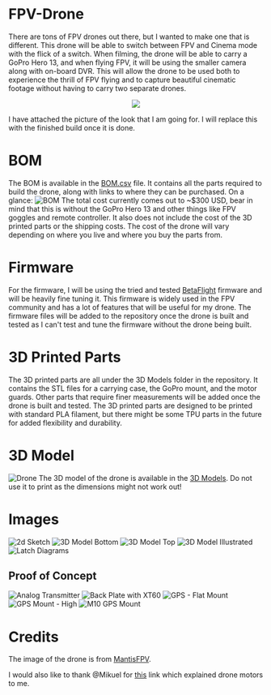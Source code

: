 # FPV-Drone
There are tons of FPV drones out there, but I wanted to make one that is different. This drone will be able to switch between FPV and Cinema mode with the flick of a switch. When filming, the drone will be able to carry a GoPro Hero 13, and when flying FPV, it will be using the smaller camera along with on-board DVR. This will allow the drone to be used both to experience the thrill of FPV flying and to capture beautiful cinematic footage without having to carry two separate drones.
<p align="center">
  <img src="img/drone.png" />
</p>
I have attached the picture of the look that I am going for. I will replace this with the finished build once it is done.

# BOM
The BOM is available in the [BOM.csv](BOM.csv) file. It contains all the parts required to build the drone, along with links to where they can be purchased. On a glance:
![BOM](img/BOM.png)
The total cost currently comes out to ~$300 USD, bear in mind that this is without the GoPro Hero 13 and other things like FPV goggles and remote controller. It also does not include the cost of the 3D printed parts or the shipping costs. The cost of the drone will vary depending on where you live and where you buy the parts from.

# Firmware
For the firmware, I will be using the tried and tested [BetaFlight](https://betaflight.com/) firmware and will be heavily fine tuning it. This firmware is widely used in the FPV community and has a lot of features that will be useful for my drone. The firmware files will be added to the repository once the drone is built and tested as I can't test and tune the firmware without the drone being built.

# 3D Printed Parts
The 3D printed parts are all under the 3D Models folder in the repository. It contains the STL files for a carrying case, the GoPro mount, and the motor guards. Other parts that require finer measurements will be added once the drone is built and tested. The 3D printed parts are designed to be printed with standard PLA filament, but there might be some TPU parts in the future for added flexibility and durability.

# 3D Model
![Drone](img/POC/Drone.png)
The 3D model of the drone is available in the [3D Models](/3D%20Models/Proof%20of%20Concept/). Do not use it to print as the dimensions might not work out!

# Images
![2d Sketch](img/2d_sketch.png)
![3D Model Bottom](img/3d_model_bottom.png)
![3D Model Top](img/3d_model_top.png)
![3D Model Illustrated](img/3d_model_illustrated.jpg)
![Latch Diagrams](img/latch.jpg)
## Proof of Concept
![Analog Transmitter](img/POC/Analog%20Transmitter%20Mount.png)
![Back Plate with XT60](img/POC/Backplate%20(XT60%20Connector).png)
![GPS - Flat Mount](img/POC/GPS%20-%20Flat%20Mount.png)
![GPS Mount - High](img/POC/GPS%20Mount%20High.png)
![M10 GPS Mount](img/POC/M10%20-%20GPS%20Mount.png)


# Credits
The image of the drone is from [MantisFPV](mantisfpv.com.au).

I would also like to thank @Mikuel for [this](https://www.aos-rc.com/aos-labs) link which explained drone motors to me.
